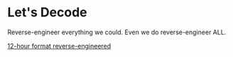 # Let's Decode
Reverse-engineer everything we could. Even we do reverse-engineer ALL.

[12-hour format reverse-engineered](https://lets-decode.github.io/12-hour.html)
